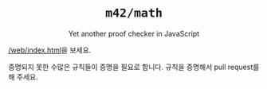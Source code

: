 <h1 align="center"><code>m42/math</code></h1>
<p align="center">Yet another proof checker in JavaScript</p>

[/web/index.html](https://logico-philosophical.github.io/math/web/index.html)을 보세요.

증명되지 못한 수많은 규칙들이 증명을 필요로 합니다. 규칙을 증명해서 pull request를 해 주세요.
